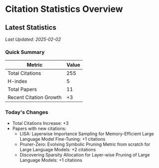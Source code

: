 # Citation Statistics Overview

## Latest Statistics
*Last Updated: 2025-02-02*

### Quick Summary
| Metric | Value |
| ------ | ----- |
| Total Citations | 255 |
| H-index | 5 |
| Total Papers | 11 |
| Recent Citation Growth | +3 |

### Today's Changes
- Total Citations Increase: +3
- Papers with new citations:
  - LISA: Layerwise Importance Sampling for Memory-Efficient Large Language Model Fine-Tuning: +1 citations
  - Pruner-Zero: Evolving Symbolic Pruning Metric from scratch for Large Language Models: +2 citations
  - Discovering Sparsity Allocation for Layer-wise Pruning of Large Language Models: +1 citations
